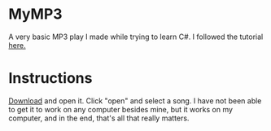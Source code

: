 # MyMP3
A very basic MP3 play I made while trying to learn C#. 
I followed the tutorial [here.](https://www.caveofprogramming.com/c-sharp-tutorial/c-for-beginners-make-your-own-mp3-player-free.html)

# Instructions
[Download](https://www.dropbox.com/sh/vadu5g9jewxfr34/AAAR9_BgvA9fmhR40Re5Sybva?dl=0) and open it.
Click "open" and select a song.
I have not been able to get it to work on any computer besides mine, but it works on my computer, and in the end, that's all that really matters.
